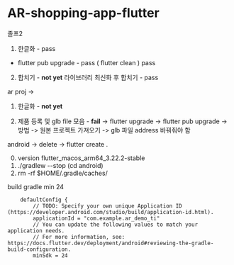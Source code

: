 # AR-shopping-app-flutter
졸프2

1. 한글화 - pass
  + flutter pub upgrade - pass ( flutter clean ) pass
  

2. 합치기 - **not yet**
라이브러리 최신화 후 합치기 - pass


ar proj -> 
1. 한글화 - **not yet**

2. 제품 등록 및 glb file 모음 - **fail** -> flutter upgrade -> flutter pub upgrade ->
     방법 -> 원본 프로젝트 가져오기 -> glb 파일 address 바꿔줘야 함

android -> delete -> flutter create .

0. version flutter_macos_arm64_3.22.2-stable
1. ./gradlew --stop (cd android)
3. rm -rf $HOME/.gradle/caches/

build gradle 
min 24
```
    defaultConfig {
        // TODO: Specify your own unique Application ID (https://developer.android.com/studio/build/application-id.html).
        applicationId = "com.example.ar_demo_ti"
        // You can update the following values to match your application needs.
        // For more information, see: https://docs.flutter.dev/deployment/android#reviewing-the-gradle-build-configuration.
        minSdk = 24

```


